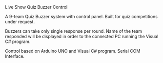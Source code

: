 Live Show Quiz Buzzer Control

A 9-team Quiz Buzzer system with control panel.
Built for quiz competitions under request.

Buzzers can take only single response per round.
Name of the team responded will be displayed in order to the connected PC running the Visual C# program.

Control based on Arduino UNO and Visual C# program.
Serial COM Interface.
